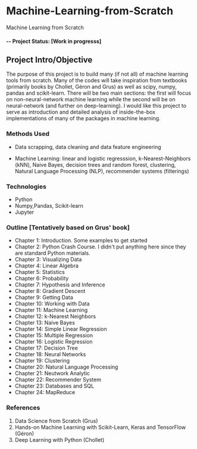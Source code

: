 # Machine-Learning-from-Scratch
Machine Learning from Scratch


#### -- Project Status: [Work in progresss]

## Project Intro/Objective
The purpose of this project is to build many (if not all) of machine learning tools from scratch. Many of the codes will take inspiration from textbooks (primarily books by Chollet, G&#233;ron and Grus) as well as scipy, numpy, pandas and scikit-learn. There will be two main sections: the first will focus on non-neural-network machine learning while the second will be on neural-network (and further on deep-learning). I would like this project to serve as introduction and detailed analysis of inside-the-box implementations of many of the packages in machine learning. 

### Methods Used
* Data scrapping, data cleaning and data feature engineering

* Machine Learning: linear and logistic regresssion, k-Nearest-Neighbors (kNN), Naive Bayes, decision trees and random forest, clustering, Natural Language Processing (NLP), recommender systems (filterings)


### Technologies
* Python
* Numpy,Pandas, Scikit-learn
* Jupyter

### Outline [Tentatively based on Grus' book]
* Chapter 1: Introduction. Some examples to get started
* Chapter 2: Python Crash Course. I didn't put anything here since they are standard Python materials.
* Chapter 3: Visualizing Data
* Chapter 4: Linear Algebra
* Chapter 5: Statistics
* Chapter 6: Probability
* Chapter 7: Hypothesis and Inference
* Chapter 8: Gradient Descent
* Chapter 9: Getting Data
* Chapter 10: Working with Data
* Chapter 11: Machine Learning
* Chapter 12: k-Nearest Neighbors
* Chapter 13: Naive Bayes
* Chapter 14: Simple Linear Regression
* Chapter 15: Multiple Regression
* Chapter 16: Logistic Regression
* Chapter 17: Decision Tree
* Chapter 18: Neural Networks
* Chapter 19: Clustering
* Chapter 20: Natural Language Processing
* Chapter 21: Neutwork Analytic
* Chapter 22: Recommender System
* Chapter 23: Databases and SQL
* Chapter 24: MapReduce


### References
1. Data Science from Scratch (Grus)
2. Hands-on Machine Learning with Scikit-Learn, Keras and TensorFlow (G&#233;ron)
3. Deep Learning with Python (Chollet)
 

